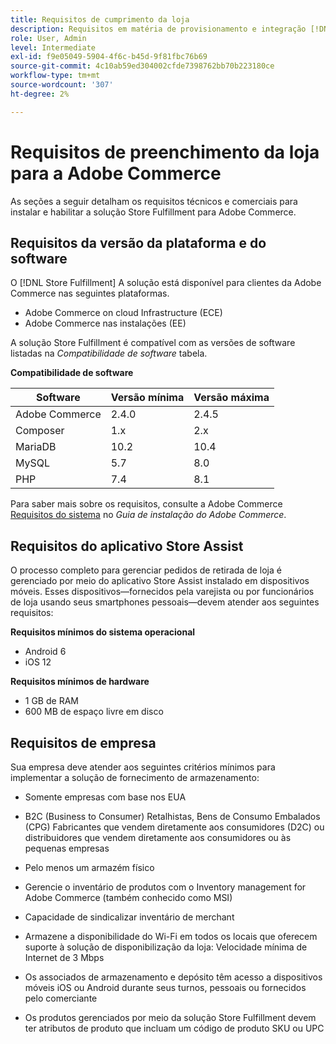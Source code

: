 ```yaml
---
title: Requisitos de cumprimento da loja
description: Requisitos em matéria de provisionamento e integração [!DNL Store Fulfillment solution].
role: User, Admin
level: Intermediate
exl-id: f9e05049-5904-4f6c-b45d-9f81fbc76b69
source-git-commit: 4c10ab59ed304002cfde7398762bb70b223180ce
workflow-type: tm+mt
source-wordcount: '307'
ht-degree: 2%

---
```


# Requisitos de preenchimento da loja para a Adobe Commerce

As seções a seguir detalham os requisitos técnicos e comerciais para instalar e habilitar a solução Store Fulfillment para Adobe Commerce.

## Requisitos da versão da plataforma e do software

O [!DNL Store Fulfillment] A solução está disponível para clientes da Adobe Commerce nas seguintes plataformas.

- Adobe Commerce on cloud Infrastructure (ECE)
- Adobe Commerce nas instalações (EE)

A solução Store Fulfillment é compatível com as versões de software listadas na *Compatibilidade de software* tabela.

**Compatibilidade de software**

| **Software** | **Versão mínima** | **Versão máxima** |
|----------------|---------------------|---------------------|
| Adobe Commerce | 2.4.0 | 2.4.5 |
| Composer | 1.x | 2.x |
| MariaDB | 10.2 | 10.4 |
| MySQL | 5.7 | 8.0 |
| PHP | 7.4 | 8.1 |

Para saber mais sobre os requisitos, consulte a Adobe Commerce [Requisitos do sistema](https://experienceleague.adobe.com/docs/commerce-operations/installation-guide/system-requirements.html) no *Guia de instalação do Adobe Commerce*.

## Requisitos do aplicativo Store Assist

O processo completo para gerenciar pedidos de retirada de loja é gerenciado por meio do aplicativo Store Assist instalado em dispositivos móveis. Esses dispositivos—fornecidos pela varejista ou por funcionários de loja usando seus smartphones pessoais—devem atender aos seguintes requisitos:

**Requisitos mínimos do sistema operacional**

- Android 6
- iOS 12

**Requisitos mínimos de hardware**

- 1 GB de RAM
- 600 MB de espaço livre em disco

## Requisitos de empresa

Sua empresa deve atender aos seguintes critérios mínimos para implementar a solução de fornecimento de armazenamento:

- Somente empresas com base nos EUA

- B2C (Business to Consumer) Retalhistas, Bens de Consumo Embalados (CPG) Fabricantes que vendem diretamente aos consumidores (D2C) ou distribuidores que vendem diretamente aos consumidores ou às pequenas empresas

- Pelo menos um armazém físico

- Gerencie o inventário de produtos com o Inventory management for Adobe Commerce (também conhecido como MSI)

- Capacidade de sindicalizar inventário de merchant

- Armazene a disponibilidade do Wi-Fi em todos os locais que oferecem suporte à solução de disponibilização da loja: Velocidade mínima de Internet de 3 Mbps

- Os associados de armazenamento e depósito têm acesso a dispositivos móveis iOS ou Android durante seus turnos, pessoais ou fornecidos pelo comerciante

- Os produtos gerenciados por meio da solução Store Fulfillment devem ter atributos de produto que incluam um código de produto SKU ou UPC

